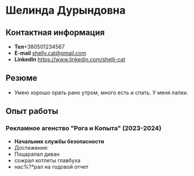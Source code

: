 # Шелинда Дурындовна
## Контактная информация
 * **Тел**+380501234567
 * **E-mail** shelly.cat@gmail.com
 * **LinkedIn** https://www.linkedin.com/shelli-cat

## Резюме
* Умею хорошо орать рано утром, много есть и спать. У меня лапки.
## Опыт работы
### Рекламное агенство "Рога и Копыта" (2023-2024)
* **Начальник службы безопасности**
* Достижения:
* Поцарапал диван
* сожрал котлеты главбуха
* нас%?*рал на годовой отчет